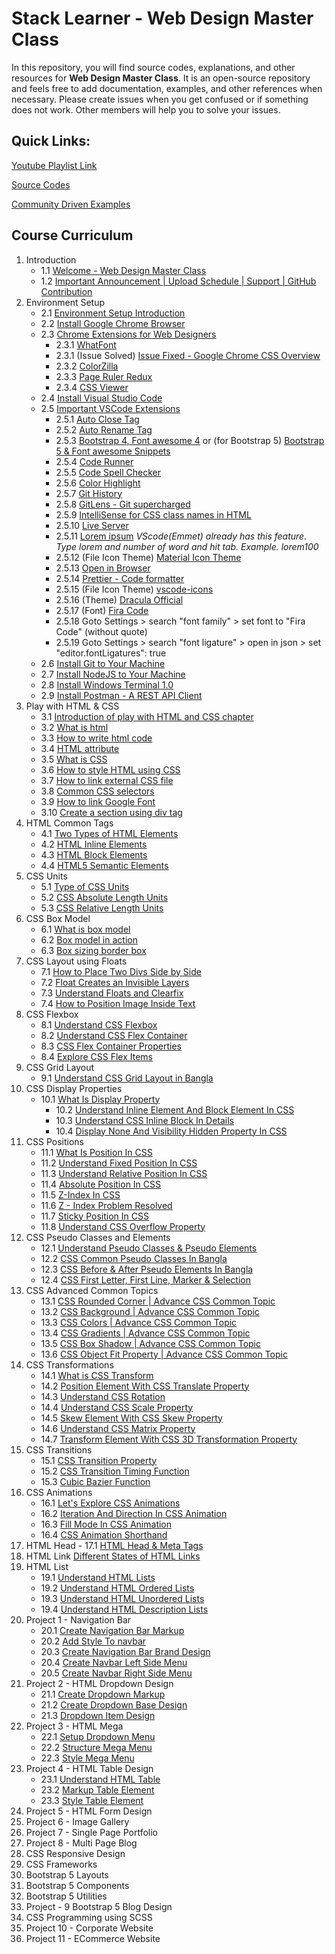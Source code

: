 # Stack Learner - Web Design Master Class

In this repository, you will find source codes, explanations, and other resources for **Web Design Master Class**. It is an open-source repository and feels free to add documentation, examples, and other references when necessary. Please create issues when you get confused or if something does not work. Other members will help you to solve your issues.

## Quick Links:

[Youtube Playlist Link](https://www.youtube.com/playlist?list=PL_XxuZqN0xVBPhR5bjBIKyBjTo8pK99gN)

[Source Codes](https://github.com/mrhm-dev/web-design-master-class/tree/master/src)

[Community Driven Examples](https://github.com/mrhm-dev/web-design-master-class/tree/master/src)

## Course Curriculum

1. Introduction
   - 1.1 [Welcome - Web Design Master Class](https://www.youtube.com/watch?v=1RzKcWEpb5Q)
   - 1.2 [Important Announcement | Upload Schedule | Support | GitHub Contribution](https://www.youtube.com/watch?v=usrIIEDBrJU&ab_channel=StackLearner)
2. Environment Setup
   - 2.1 [Environment Setup Introduction](https://www.youtube.com/watch?v=MR-gmUDhmcU)
   - 2.2 [Install Google Chrome Browser](https://www.youtube.com/watch?v=o6G5Guhh9Tw)
   - 2.3 [Chrome Extensions for Web Designers](https://www.youtube.com/watch?v=TTH0LNmRUYg)
     - 2.3.1 [WhatFont](https://chrome.google.com/webstore/detail/whatfont/jabopobgcpjmedljpbcaablpmlmfcogm)
     - 2.3.1 (Issue Solved) [Issue Fixed - Google Chrome CSS Overview](https://www.youtube.com/watch?v=BKRGuvIgv4Q&list=PL_XxuZqN0xVBPhR5bjBIKyBjTo8pK99gN&index=6&ab_channel=StackLearner)
     - 2.3.2 [ColorZilla](https://chrome.google.com/webstore/detail/colorzilla/bhlhnicpbhignbdhedgjhgdocnmhomnp)
     - 2.3.3 [Page Ruler Redux](https://chrome.google.com/webstore/detail/page-ruler-redux/giejhjebcalaheckengmchjekofhhmal)
     - 2.3.4 [CSS Viewer](https://chrome.google.com/webstore/detail/cssviewer/ggfgijbpiheegefliciemofobhmofgce)
   - 2.4 [Install Visual Studio Code](https://www.youtube.com/watch?v=PhG4XkHawQ4)
   - 2.5 [Important VSCode Extensions](https://www.youtube.com/watch?v=MH5rzixj9OI)
     - 2.5.1 [Auto Close Tag](https://marketplace.visualstudio.com/items?itemName=formulahendry.auto-close-tag)
     - 2.5.2 [Auto Rename Tag](https://marketplace.visualstudio.com/items?itemName=formulahendry.auto-rename-tag)
     - 2.5.3 [Bootstrap 4, Font awesome 4](https://marketplace.visualstudio.com/items?itemName=thekalinga.bootstrap4-vscode) or (for Bootstrap 5) [Bootstrap 5 & Font awesome Snippets](https://marketplace.visualstudio.com/items?itemName=HansUXdev.bootstrap5-snippets)
     - 2.5.4 [Code Runner](https://marketplace.visualstudio.com/items?itemName=formulahendry.code-runner)
     - 2.5.5 [Code Spell Checker](https://marketplace.visualstudio.com/items?itemName=streetsidesoftware.code-spell-checker)
     - 2.5.6 [Color Highlight](https://marketplace.visualstudio.com/items?itemName=naumovs.color-highlight)
     - 2.5.7 [Git History](https://marketplace.visualstudio.com/items?itemName=donjayamanne.githistory)
     - 2.5.8 [GitLens - Git supercharged](https://marketplace.visualstudio.com/items?itemName=eamodio.gitlens)
     - 2.5.9 [IntelliSense for CSS class names in HTML](https://marketplace.visualstudio.com/items?itemName=Zignd.html-css-class-completion)
     - 2.5.10 [Live Server](https://marketplace.visualstudio.com/items?itemName=ritwickdey.LiveServer)
     - 2.5.11 [Lorem ipsum](https://marketplace.visualstudio.com/items?itemName=Tyriar.lorem-ipsum) _VScode(Emmet) already has this feature. Type lorem and number of word and hit tab. Example. lorem100_
     - 2.5.12 (File Icon Theme) [Material Icon Theme](https://marketplace.visualstudio.com/items?itemName=PKief.material-icon-theme)
     - 2.5.13 [Open in Browser](https://marketplace.visualstudio.com/items?itemName=techer.open-in-browser)
     - 2.5.14 [Prettier - Code formatter](https://marketplace.visualstudio.com/items?itemName=esbenp.prettier-vscode)
     - 2.5.15 (File Icon Theme) [vscode-icons](https://marketplace.visualstudio.com/items?itemName=vscode-icons-team.vscode-icons)
     - 2.5.16 (Theme) [Dracula Official](https://marketplace.visualstudio.com/items?itemName=dracula-theme.theme-dracula)
     - 2.5.17 (Font) [Fira Code](https://github.com/tonsky/FiraCode/releases/download/6.2/Fira_Code_v6.2.zip)
     - 2.5.18 Goto Settings > search "font family" > set font to "Fira Code" (without quote)
     - 2.5.19 Goto Settings > search "font ligature" > open in json > set "editor.fontLigatures": true
   - 2.6 [Install Git to Your Machine](https://www.youtube.com/watch?v=_7jGXE17a-U)
   - 2.7 [Install NodeJS to Your Machine](https://www.youtube.com/watch?v=kCl3tVVvNlY)
   - 2.8 [Install Windows Terminal 1.0](https://www.youtube.com/watch?v=HtMXdGbwPFQ)
   - 2.9 [Install Postman - A REST API Client](https://www.youtube.com/watch?v=62lbTrdGk_A)
3. Play with HTML & CSS
   - 3.1 [Introduction of play with HTML and CSS chapter](https://www.youtube.com/watch?v=3B57A0EYDUQ)
   - 3.2 [What is html](https://www.youtube.com/watch?v=ykMSs4AsGLo)
   - 3.3 [How to write html code](https://www.youtube.com/watch?v=RCiOk_OyNH0)
   - 3.4 [HTML attribute](https://www.youtube.com/watch?v=t5FNH0U-jMw)
   - 3.5 [What is CSS](https://www.youtube.com/watch?v=9LU3XL6tYzI)
   - 3.6 [How to style HTML using CSS](https://www.youtube.com/watch?v=in9JKql82iE)
   - 3.7 [How to link external CSS file](https://www.youtube.com/watch?v=qP6tAsDqwzM)
   - 3.8 [Common CSS selectors](https://www.youtube.com/watch?v=nVZhBk3YYFU)
   - 3.9 [How to link Google Font](https://www.youtube.com/watch?v=Rb_GY4Z9VtI)
   - 3.10 [Create a section using div tag](https://www.youtube.com/watch?v=2Qnpv3eAyPI)
4. HTML Common Tags
   - 4.1 [Two Types of HTML Elements](https://youtu.be/jBPFnfIm214)
   - 4.2 [HTML Inline Elements](https://youtu.be/cLUvWS7-prc)
   - 4.3 [HTML Block Elements](https://youtu.be/8qvN7UEc38I)
   - 4.4 [HTML5 Semantic Elements](https://youtu.be/28j5Il7meRQ)
5. CSS Units
   - 5.1 [Type of CSS Units](https://youtu.be/TO8xqjNZrWQ)
   - 5.2 [CSS Absolute Length Units](https://youtu.be/tFEIlhYdtnQ)
   - 5.3 [CSS Relative Length Units](https://youtu.be/41HjfoeUdAg)
6. CSS Box Model
   - 6.1 [What is box model](https://www.youtube.com/watch?v=9CTO44q92CE)
   - 6.2 [Box model in action](https://www.youtube.com/watch?v=G_qNcfGVwpU)
   - 6.3 [Box sizing border box](https://www.youtube.com/watch?v=aYWGm1Tmv3M&list=PL_XxuZqN0xVBPhR5bjBIKyBjTo8pK99gN&index=32)
7. CSS Layout using Floats
   - 7.1 [How to Place Two Divs Side by Side](https://www.youtube.com/watch?v=b5ftua7iNfI)
   - 7.2 [Float Creates an Invisible Layers](https://www.youtube.com/watch?v=AFD1eBe-at0)
   - 7.3 [Understand Floats and Clearfix](https://www.youtube.com/watch?v=9KK-kUKiK1s)
   - 7.4 [How to Position Image Inside Text](https://www.youtube.com/watch?v=rik9W1S3Y84)
8. CSS Flexbox
   - 8.1 [Understand CSS Flexbox](https://www.youtube.com/watch?v=fwZdP8Li-fs)
   - 8.2 [Understand CSS Flex Container](https://www.youtube.com/watch?v=2577GpqKrKE)
   - 8.3 [CSS Flex Container Properties](https://www.youtube.com/watch?v=zXEd_fqVAWc)
   - 8.4 [Explore CSS Flex Items](https://www.youtube.com/watch?v=UUtEjDb9sfI)
9. CSS Grid Layout
   - 9.1 [Understand CSS Grid Layout in Bangla](https://www.youtube.com/watch?v=D91Us3bM_2g&list=PL_XxuZqN0xVBPhR5bjBIKyBjTo8pK99gN&index=41)
10. CSS Display Properties
    - 10.1 [What Is Display Property](https://youtu.be/vlhofYF5LLM)
      - 10.2 [Understand Inline Element And Block Element In CSS](https://youtu.be/JLYJOE4MjCg)
      - 10.3 [Understand CSS Inline Block In Details](https://youtu.be/Q7CRFgOIr7A)
      - 10.4 [Display None And Visibility Hidden Property In CSS](https://youtu.be/xx14Q_kuO4s)
11. CSS Positions
    - 11.1 [What Is Position In CSS](https://youtu.be/OAMbp_q6DwI)
    - 11.2 [Understand Fixed Position In CSS](https://youtu.be/arePWP5GIjE)
    - 11.3 [Understand Relative Position In CSS](https://youtu.be/Pw9XasFwCXo)
    - 11.4 [Absolute Position In CSS](https://youtu.be/pB0geN7JO8s)
    - 11.5 [Z-Index In CSS](https://youtu.be/gVG6CkMfITA)
    - 11.6 [Z - Index Problem Resolved](https://youtu.be/1tFUdidlT4U)
    - 11.7 [Sticky Position In CSS](https://youtu.be/8pA4u6FxZYU)
    - 11.8 [Understand CSS Overflow Property](https://youtu.be/MU3r-NqjfoI)
12. CSS Pseudo Classes and Elements
    - 12.1 [Understand Pseudo Classes & Pseudo Elements](https://youtu.be/4jWUdOJ-WvE)
    - 12.2 [CSS Common Pseudo Classes In Bangla](https://youtu.be/7uug_4hx0eU)
    - 12.3 [CSS Before & After Pseudo Elements In Bangla](https://youtu.be/PPxajhZBw5g)
    - 12.4 [CSS First Letter, First Line, Marker & Selection](https://youtu.be/XMTaDlHgNEo)
13. CSS Advanced Common Topics
    - 13.1 [CSS Rounded Corner | Advance CSS Common Topic](https://www.youtube.com/watch?v=0D6-kNwxzcA&list=PL_XxuZqN0xVBPhR5bjBIKyBjTo8pK99gN&index=58)
    - 13.2 [CSS Background | Advance CSS Common Topic](https://www.youtube.com/watch?v=7jRmRIWEUpk&list=PL_XxuZqN0xVBPhR5bjBIKyBjTo8pK99gN&index=59)
    - 13.3 [CSS Colors | Advance CSS Common Topic](https://www.youtube.com/watch?v=WihiVsCuPAI&list=PL_XxuZqN0xVBPhR5bjBIKyBjTo8pK99gN&index=60)
    - 13.4 [CSS Gradients | Advance CSS Common Topic](https://www.youtube.com/watch?v=llt_CGEpSUU&list=PL_XxuZqN0xVBPhR5bjBIKyBjTo8pK99gN&index=61)
    - 13.5 [CSS Box Shadow | Advance CSS Common Topic](https://www.youtube.com/watch?v=QVrfkV66SZA&list=PL_XxuZqN0xVBPhR5bjBIKyBjTo8pK99gN&index=62)
    - 13.6 [CSS Object Fit Property | Advance CSS Common Topic](https://www.youtube.com/watch?v=lRaNEn0enhA&list=PL_XxuZqN0xVBPhR5bjBIKyBjTo8pK99gN&index=63)
14. CSS Transformations
    - 14.1 [ What is CSS Transform](https://www.youtube.com/watch?v=j2IMdv96kYo&list=PL_XxuZqN0xVBPhR5bjBIKyBjTo8pK99gN&index=64)
    - 14.2 [Position Element With CSS Translate Property](https://www.youtube.com/watch?v=K-BdDtKLCQ8&list=PL_XxuZqN0xVBPhR5bjBIKyBjTo8pK99gN&index=65)
    - 14.3 [Understand CSS Rotation](https://www.youtube.com/watch?v=gIosNV6Vh88&list=PL_XxuZqN0xVBPhR5bjBIKyBjTo8pK99gN&index=66)
    - 14.4 [Understand CSS Scale Property](https://www.youtube.com/watch?v=a_7af6aBILk&list=PL_XxuZqN0xVBPhR5bjBIKyBjTo8pK99gN&index=67)
    - 14.5 [Skew Element With CSS Skew Property](https://www.youtube.com/watch?v=PnbzSwcDeiM&list=PL_XxuZqN0xVBPhR5bjBIKyBjTo8pK99gN&index=68)
    - 14.6 [Understand CSS Matrix Property](https://www.youtube.com/watch?v=uMBMqQcYDL8&list=PL_XxuZqN0xVBPhR5bjBIKyBjTo8pK99gN&index=69)
    - 14.7 [Transform Element With CSS 3D Transformation Property](https://www.youtube.com/watch?v=080QXdms2cA&list=PL_XxuZqN0xVBPhR5bjBIKyBjTo8pK99gN&index=70)
15. CSS Transitions
    - 15.1 [CSS Transition Property](https://www.youtube.com/watch?v=nx_nPUBTjGQ&list=PL_XxuZqN0xVBPhR5bjBIKyBjTo8pK99gN&index=71)
    - 15.2 [CSS Transition Timing Function](https://www.youtube.com/watch?v=bFSWyeTo74g&list=PL_XxuZqN0xVBPhR5bjBIKyBjTo8pK99gN&index=72)
    - 15.3 [Cubic Bazier Function](https://www.youtube.com/watch?v=eZhUuMTMPWo&list=PL_XxuZqN0xVBPhR5bjBIKyBjTo8pK99gN&index=73)
16. CSS Animations
    - 16.1 [Let's Explore CSS Animations](https://www.youtube.com/watch?v=78oY7YN1mxY&list=PL_XxuZqN0xVBPhR5bjBIKyBjTo8pK99gN&index=74)
    - 16.2 [Iteration And Direction In CSS Animation](https://www.youtube.com/watch?v=Kj1tbIr4_DE&list=PL_XxuZqN0xVBPhR5bjBIKyBjTo8pK99gN&index=75)
    - 16.3 [Fill Mode In CSS Animation](https://www.youtube.com/watch?v=KPNTSqFes4s&list=PL_XxuZqN0xVBPhR5bjBIKyBjTo8pK99gN&index=76)
    - 16.4 [CSS Animation Shorthand](https://www.youtube.com/watch?v=J5U-U1z13hw&list=PL_XxuZqN0xVBPhR5bjBIKyBjTo8pK99gN&index=77)
17. HTML Head - 17.1 [HTML Head & Meta Tags](https://www.youtube.com/watch?v=ME-yHsG1TlU&list=PL_XxuZqN0xVBPhR5bjBIKyBjTo8pK99gN&index=78)
18. HTML Link
    [Different States of HTML Links](https://www.youtube.com/watch?v=H_LCWNDvEJo&list=PL_XxuZqN0xVBPhR5bjBIKyBjTo8pK99gN&index=79)
19. HTML List
    - 19.1 [Understand HTML Lists](https://www.youtube.com/watch?v=MSZu-uPJmUY&list=PL_XxuZqN0xVBPhR5bjBIKyBjTo8pK99gN&index=80)
    - 19.2 [Understand HTML Ordered Lists](https://www.youtube.com/watch?v=FhclIce0L3A&list=PL_XxuZqN0xVBPhR5bjBIKyBjTo8pK99gN&index=81)
    - 19.3 [Understand HTML Unordered Lists](https://www.youtube.com/watch?v=uUyzuDuj_A0&list=PL_XxuZqN0xVBPhR5bjBIKyBjTo8pK99gN&index=82)
    - 19.4 [Understand HTML Description Lists](https://www.youtube.com/watch?v=igsY29swrQk&list=PL_XxuZqN0xVBPhR5bjBIKyBjTo8pK99gN&index=83)
20. Project 1 - Navigation Bar
    - 20.1 [Create Navigation Bar Markup](https://www.youtube.com/watch?v=dP-SYFn0REI&list=PL_XxuZqN0xVBPhR5bjBIKyBjTo8pK99gN&index=84)
    - 20.2 [Add Style To navbar](https://www.youtube.com/watch?v=ry5SpWzbAW4&list=PL_XxuZqN0xVBPhR5bjBIKyBjTo8pK99gN&index=85)
    - 20.3 [Create Navigation Bar Brand Design](https://www.youtube.com/watch?v=Wvr6LgjTxaE&list=PL_XxuZqN0xVBPhR5bjBIKyBjTo8pK99gN&index=86)
    - 20.4 [Create Navbar Left Side Menu](https://www.youtube.com/watch?v=2ZxArSIlMtE&list=PL_XxuZqN0xVBPhR5bjBIKyBjTo8pK99gN&index=87)
    - 20.5 [Create Navbar Right Side Menu](https://www.youtube.com/watch?v=aky8Ak_LoP4&list=PL_XxuZqN0xVBPhR5bjBIKyBjTo8pK99gN&index=88)
21. Project 2 - HTML Dropdown Design
    - 21.1 [Create Dropdown Markup](https://www.youtube.com/watch?v=kk7oDhT_BVs&list=PL_XxuZqN0xVBPhR5bjBIKyBjTo8pK99gN&index=89)
    - 21.2 [Create Dropdown Base Design](https://www.youtube.com/watch?v=19hyv__dXxY&list=PL_XxuZqN0xVBPhR5bjBIKyBjTo8pK99gN&index=90)
    - 21.3 [Dropdown Item Design](https://www.youtube.com/watch?v=qvGNRvouzOA&list=PL_XxuZqN0xVBPhR5bjBIKyBjTo8pK99gN&index=91)
22. Project 3 - HTML Mega
    - 22.1 [Setup Dropdown Menu](https://youtu.be/rE8J5G36r54)
    - 22.2 [Structure Mega Menu](https://youtu.be/yFpSERXLtn4)
    - 22.3 [Style Mega Menu](https://youtu.be/k4lUe18zcrQ)
23. Project 4 - HTML Table Design
    - 23.1 [Understand HTML Table](https://youtu.be/EFZ90ePfbPM)
    - 23.2 [Markup Table Element](https://youtu.be/eTJ6OuGIjGk)
    - 23.3 [Style Table Element](https://youtu.be/kxS-bQ19bQg)
24. Project 5 - HTML Form Design
25. Project 6 - Image Gallery
26. Project 7 - Single Page Portfolio
27. Project 8 - Multi Page Blog
28. CSS Responsive Design
29. CSS Frameworks
30. Bootstrap 5 Layouts
31. Bootstrap 5 Components
32. Bootstrap 5 Utilities
33. Project - 9 Bootstrap 5 Blog Design
34. CSS Programming using SCSS
35. Project 10 - Corporate Website
36. Project 11 - ECommerce Website
